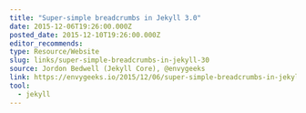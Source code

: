```yaml
---
title: "Super-simple breadcrumbs in Jekyll 3.0"
date: 2015-12-06T19:26:00.000Z
posted_date: 2015-12-10T19:26:00.000Z
editor_recommends:
type: Resource/Website
slug: links/super-simple-breadcrumbs-in-jekyll-30
source: Jordon Bedwell (Jekyll Core), @envygeeks
link: https://envygeeks.io/2015/12/06/super-simple-breadcrumbs-in-jekyll-3-0/
tool:
  - jekyll
---
```






